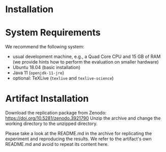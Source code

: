 # Installation

# System Requirements

We recommend the following system:
- usual development machine, e.g., a Quad Core CPU and 15 GB of RAM
  (we provide hints how to perform the evaluation on smaller hardware)
- Ubuntu 18.04 (basic installation)
- Java 11 (`openjdk-11-jre`)
- optional: TeXLive (`texlive` and `texlive-science`)


# Artifact Installation

Download the replication package from Zenodo: https://doi.org/10.5281/zenodo.3921790
Unzip the archive and change the working directory to the unzipped directory.

Please take a look at the README.md in the archive for replicating the experiment and reproducing the results.
We refer to the artifact's own README.md and avoid to repeat its content here.
